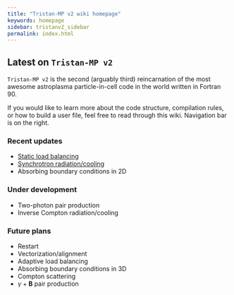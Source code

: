 ```yaml
---
title: "Tristan-MP v2 wiki homepage"
keywords: homepage
sidebar: tristanv2_sidebar
permalink: index.html
---
```


## Latest on `Tristan-MP v2`

`Tristan-MP v2` is the second (arguably third) reincarnation of the most awesome astroplasma particle-in-cell code in the world written in Fortran 90.

If you would like to learn more about the code structure, compilation rules, or how to build a user file, feel free to read through this wiki. Navigation bar is on the right.

### Recent updates

* [Static load balancing](tristanv2-loadbal.html#static-load-balancing)
* [Synchrotron radiation/cooling](tristanv2-radiation.html#synchrotron-cooling)
* Absorbing boundary conditions in 2D

### Under development

* Two-photon pair production
* Inverse Compton radiation/cooling

### Future plans

* Restart
* Vectorization/alignment
* Adaptive load balancing
* Absorbing boundary conditions in 3D
* Compton scattering
* $\gamma + \boldsymbol{B}$ pair production
